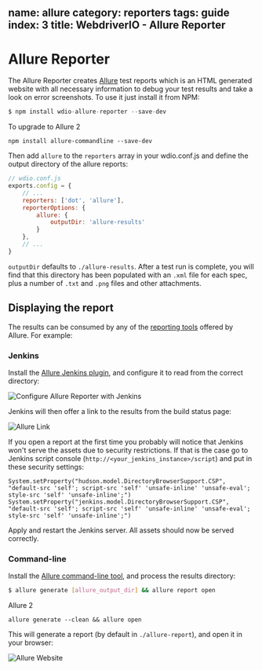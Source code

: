 name: allure
category: reporters
tags: guide
index: 3
title: WebdriverIO - Allure Reporter
---

Allure Reporter
===============

The Allure Reporter creates [Allure](http://allure.qatools.ru/) test reports which is an HTML generated website with all necessary information to debug your test results and take a look on error screenshots. To use it just install it from NPM:

```js
$ npm install wdio-allure-reporter --save-dev
```
To upgrade to Allure 2
```
npm install allure-commandline --save-dev
```

Then add `allure` to the `reporters` array in your wdio.conf.js and define the output directory of the allure reports:

```js
// wdio.conf.js
exports.config = {
    // ...
    reporters: ['dot', 'allure'],
    reporterOptions: {
        allure: {
            outputDir: 'allure-results'
        }
    },
    // ...
}
```

`outputDir` defaults to `./allure-results`. After a test run is complete, you will find that this directory has been populated with an `.xml` file for each spec, plus a number of `.txt` and `.png` files and other attachments.

## Displaying the report

The results can be consumed by any of the [reporting tools](http://wiki.qatools.ru/display/AL/Reporting) offered by Allure. For example:

### Jenkins

Install the [Allure Jenkins plugin](http://wiki.qatools.ru/display/AL/Allure+Jenkins+Plugin), and configure it to read from the correct directory:

![Configure Allure Reporter with Jenkins](https://github.com/webdriverio/wdio-allure-reporter/raw/master/docs/images/jenkins-config.png "Configure Allure Reporter with Jenkins")

Jenkins will then offer a link to the results from the build status page:

![Allure Link](https://github.com/webdriverio/wdio-allure-reporter/raw/master/docs/images/jenkins-results.png "Allure Link")

If you open a report at the first time you probably will notice that Jenkins won't serve the assets due to security restrictions. If that is the case go to Jenkins script console (`http://<your_jenkins_instance>/script`) and put in these security settings:

```
System.setProperty("hudson.model.DirectoryBrowserSupport.CSP", "default-src 'self'; script-src 'self' 'unsafe-inline' 'unsafe-eval'; style-src 'self' 'unsafe-inline';")
System.setProperty("jenkins.model.DirectoryBrowserSupport.CSP", "default-src 'self'; script-src 'self' 'unsafe-inline' 'unsafe-eval'; style-src 'self' 'unsafe-inline';")
```

Apply and restart the Jenkins server. All assets should now be served correctly.

### Command-line

Install the [Allure command-line tool](https://www.npmjs.com/package/allure-commandline), and process the results directory:

```sh
$ allure generate [allure_output_dir] && allure report open
```
Allure 2
```
allure generate --clean && allure open
```

This will generate a report (by default in `./allure-report`), and open it in your browser:

![Allure Website](https://github.com/webdriverio/wdio-allure-reporter/raw/master/docs/images/browser.png "Allure Website")
